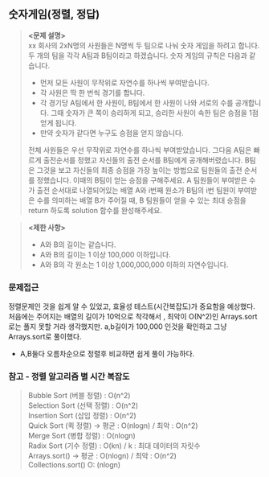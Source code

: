 ## 숫자게임(정렬, 정답)

> __<문제 설명>__   
> xx 회사의 2xN명의 사원들은 N명씩 두 팀으로 나눠 숫자 게임을 하려고 합니다. 두 개의 팀을 각각 A팀과 B팀이라고 하겠습니다. 숫자 게임의 규칙은 다음과 같습니다.   
> 
>    * 먼저 모든 사원이 무작위로 자연수를 하나씩 부여받습니다.
>    * 각 사원은 딱 한 번씩 경기를 합니다.
>    * 각 경기당 A팀에서 한 사원이, B팀에서 한 사원이 나와 서로의 수를 공개합니다. 그때 숫자가 큰 쪽이 승리하게 되고, 승리한 사원이 속한 팀은 승점을 1점 얻게 됩니다.
>    * 만약 숫자가 같다면 누구도 승점을 얻지 않습니다.   
> 
> 전체 사원들은 우선 무작위로 자연수를 하나씩 부여받았습니다. 그다음 A팀은 빠르게 출전순서를 정했고 자신들의 출전 순서를 B팀에게 공개해버렸습니다. B팀은 그것을 보고 자신들의 최종 승점을 가장 높이는 방법으로 팀원들의 출전 순서를 정했습니다. 이때의 B팀이 얻는 승점을 구해주세요.
> A 팀원들이 부여받은 수가 출전 순서대로 나열되어있는 배열 A와 i번째 원소가 B팀의 i번 팀원이 부여받은 수를 의미하는 배열 B가 주어질 때, B 팀원들이 얻을 수 있는 최대 승점을 return 하도록 solution 함수를 완성해주세요.
> 

> __<제한 사항>__
> * A와 B의 길이는 같습니다.
> * A와 B의 길이는 1 이상 100,000 이하입니다.
> * A와 B의 각 원소는 1 이상 1,000,000,000 이하의 자연수입니다.
> 
### 문제접근
정렬문제인 것을 쉽게 알 수 있었고, 효율성 테스트(시간복잡도)가 중요함을 예상했다. 처음에는 주어지는 배열의 길이가 10억으로 착각해서
, 최악이 O(N^2)인 Arrays.sort로는 풀지 못할 거라 생각했지만. a,b길이가 100,000 인것을 확인하고
그냥 Arrays.sort로 풀이했다.

* A,B둘다 오름차순으로 정렬후 비교하면 쉽게 풀이 가능하다.

### 참고 - 정렬 알고리즘 별 시간 복잡도
> Bubble Sort (버블 정렬) : 	O(n^2)   
Selection Sort (선택 정렬)	: O(n^2)   
Insertion Sort (삽입 정렬)	: O(n^2)   
Quick Sort (퀵 정렬)	-> 평균 : O(nlogn) / 최악 : O(n^2)   
Merge Sort (병합 정렬)	: O(nlogn)   
Radix Sort (기수 정렬)	: O(kn) / k : 최대 데이터의 자릿수   
Arrays.sort()	-> 평균 : O(nlogn) / 최악 : O(n^2)   
Collections.sort()	O: (nlogn)

